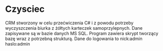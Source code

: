 # Czysciec
CRM stworzony w celu przećwiczenia C# i z powodu potrzeby wyczyszczenia biurka z żółtych karteczek samoprzylepnych.
Dane zapisywane są w bazie danych MS SQL. Program zawiera skrypt tworzący bazę wraz z potrzebną strukturą.
Dane do logowania to 
nick:admin 
haslo:admin
